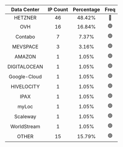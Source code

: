 | Data Center | IP Count | Percentage | Freq |
|:------------:|:--------:|:-----------:|:-----:|
| HETZNER | 46 | 48.42% | 🔴 |
| OVH | 16 | 16.84% | 🟢 |
| Contabo | 7 | 7.37% | 🟢 |
| MEVSPACE | 3 | 3.16% | 🟢 |
| AMAZON | 1 | 1.05% | 🟢 |
| DIGITALOCEAN | 1 | 1.05% | 🟢 |
| Google-Cloud | 1 | 1.05% | 🟢 |
| HIVELOCITY | 1 | 1.05% | 🟢 |
| IPAX | 1 | 1.05% | 🟢 |
| myLoc | 1 | 1.05% | 🟢 |
| Scaleway | 1 | 1.05% | 🟢 |
| WorldStream | 1 | 1.05% | 🟢 |
| OTHER | 15 | 15.79% | 🟢 |